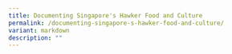 ```yaml
---
title: Documenting Singapore's Hawker Food and Culture
permalink: /documenting-singapore-s-hawker-food-and-culture/
variant: markdown
description: ""
---
```

<p></p>